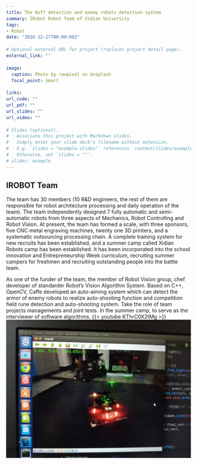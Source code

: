 ```yaml
---
title: The Buff detection and enemy robots detection system
summary: IRobot Robot Team of Xidian University
tags:
- Robot
date: "2016-12-27T00:00:00Z"

# Optional external URL for project (replaces project detail page).
external_link: ""

image:
  caption: Photo by rawpixel on Unsplash
  focal_point: Smart

links:
url_code: ""
url_pdf: ""
url_slides: ""
url_video: ""

# Slides (optional).
#   Associate this project with Markdown slides.
#   Simply enter your slide deck's filename without extension.
#   E.g. `slides = "example-slides"` references `content/slides/example-slides.md`.
#   Otherwise, set `slides = ""`.
# slides: example
---
```

## IROBOT Team
The team has 30 members (10 R&D engineers, the rest of them are responsible for robot architecture processing and daily operation of the team). The team independently designed 7 fully automatic and semi-automatic robots from three aspects of Mechanics, Robot Controlling and Robot Vision. At present, the team has formed a scale, with three sponsors, five CNC metal engraving machines, twenty one 3D printers, and a systematic outsourcing processing chain. A complete training system for new recruits has been established, and a summer camp called Xidian Robots camp has been established. It has been incorporated into the school innovation and Entrepreneurship Week curriculum, recruiting summer campers for freshmen and recruiting outstanding people into the battle team.

As one of the funder of the team, the member of Robot Vision group, chef developer of standarder Robot’s Vision Algorithm System. Based on C++, OpenCV, Caffe developed an auto-aiming system which can detect the armor of enemy robots to realize auto-shooting function and competition field rune detection and auto-shooting system. Take the role of team projects managements and joint tests. In the summer camp, to serve as the interviewer of software algorithms.
{{< youtube KThrC0X2tMg >}}
![](./ar.png)
